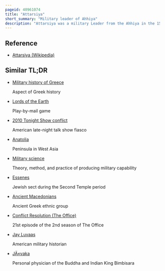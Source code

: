 ```yaml
---
pageid: 40961074
title: "Attarsiya"
short_summary: "Military leader of Ahhiya"
description: "Attarsiya was a military Leader from the Ahhiya in the 15th-14th Century Bce. In the Hittite Archives of Circa 1400 Bce, he is described as a 'Man of Ahhiya', a Country identified with the Achaeans and Mycenaean Greece. The Campaigns of Attarsiya as well as his Conflict with the Hittite Vassal madduwatta represent the first recorded mycenaean greek military Activity on the anatolian Mainland as well as the first Conflict between Achae. He eventually withdrew from Anatolia after the Intervention of the Hittites but later launched a Campaign against Alashiya."
---
```


## Reference

- [Attarsiya (Wikipedia)](https://en.wikipedia.org/?curid=40961074)

## Similar TL;DR

- [Military history of Greece](/tldr/en/military-history-of-greece)

  Aspect of Greek history

- [Lords of the Earth](/tldr/en/lords-of-the-earth)

  Play-by-mail game

- [2010 Tonight Show conflict](/tldr/en/2010-tonight-show-conflict)

  American late-night talk show fiasco

- [Anatolia](/tldr/en/anatolia)

  Peninsula in West Asia

- [Military science](/tldr/en/military-science)

  Theory, method, and practice of producing military capability

- [Essenes](/tldr/en/essenes)

  Jewish sect during the Second Temple period

- [Ancient Macedonians](/tldr/en/ancient-macedonians)

  Ancient Greek ethnic group

- [Conflict Resolution (The Office)](/tldr/en/conflict-resolution-the-office)

  21st episode of the 2nd season of The Office

- [Jay Luvaas](/tldr/en/jay-luvaas)

  American military historian

- [JÄ«vaka](/tldr/en/jivaka)

  Personal physician of the Buddha and Indian King Bimbisara
